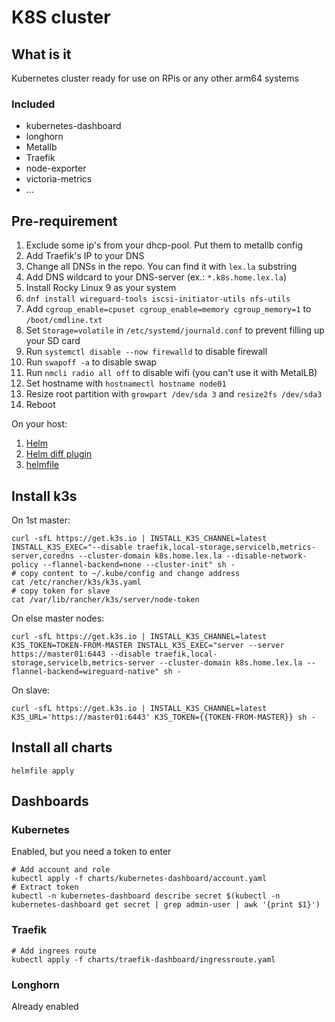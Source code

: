 # K8S cluster

## What is it

Kubernetes cluster ready for use on RPis or any other arm64 systems

### Included

* kubernetes-dashboard
* longhorn
* Metallb
* Traefik
* node-exporter
* victoria-metrics
* ...

## Pre-requirement

1. Exclude some ip's from your dhcp-pool. Put them to metallb config
2. Add Traefik's IP to your DNS
3. Change all DNSs in the repo. You can find it with `lex.la` substring
4. Add DNS wildcard to your DNS-server (ex.: `*.k8s.home.lex.la`)
5. Install Rocky Linux 9 as your system
6. `dnf install wireguard-tools iscsi-initiator-utils nfs-utils`
7. Add `cgroup_enable=cpuset cgroup_enable=memory cgroup_memory=1` to `/boot/cmdline.txt`
8. Set `Storage=volatile` in `/etc/systemd/journald.conf` to prevent filling up your SD card
9. Run `systemctl disable --now firewalld` to disable firewall
10. Run `swapoff -a` to disable swap
11. Run `nmcli radio all off` to disable wifi (you can't use it with MetalLB)
12. Set hostname with `hostnamectl hostname node01`
13. Resize root partition with `growpart /dev/sda 3` and `resize2fs /dev/sda3`
14. Reboot

On your host:

1. [Helm](https://helm.sh/docs/intro/install/)
2. [Helm diff plugin](https://github.com/databus23/helm-diff#install)
3. [helmfile](https://github.com/roboll/helmfile)

## Install k3s

On 1st master:

```shell
curl -sfL https://get.k3s.io | INSTALL_K3S_CHANNEL=latest INSTALL_K3S_EXEC="--disable traefik,local-storage,servicelb,metrics-server,coredns --cluster-domain k8s.home.lex.la --disable-network-policy --flannel-backend=none --cluster-init" sh -
# copy content to ~/.kube/config and change address
cat /etc/rancher/k3s/k3s.yaml
# copy token for slave
cat /var/lib/rancher/k3s/server/node-token
```

On else master nodes:

```shell
curl -sfL https://get.k3s.io | INSTALL_K3S_CHANNEL=latest K3S_TOKEN=TOKEN-FROM-MASTER INSTALL_K3S_EXEC="server --server https://master01:6443 --disable traefik,local-storage,servicelb,metrics-server --cluster-domain k8s.home.lex.la --flannel-backend=wireguard-native" sh -
```

On slave:

```shell
curl -sfL https://get.k3s.io | INSTALL_K3S_CHANNEL=latest K3S_URL='https://master01:6443' K3S_TOKEN={{TOKEN-FROM-MASTER}} sh -
```

## Install all charts

```shell
helmfile apply
```

## Dashboards

### Kubernetes

Enabled, but you need a token to enter

```shell
# Add account and role
kubectl apply -f charts/kubernetes-dashboard/account.yaml
# Extract token
kubectl -n kubernetes-dashboard describe secret $(kubectl -n kubernetes-dashboard get secret | grep admin-user | awk '{print $1}')
```

### Traefik

```shell
# Add ingrees route
kubectl apply -f charts/traefik-dashboard/ingressroute.yaml
```

### Longhorn

Already enabled
